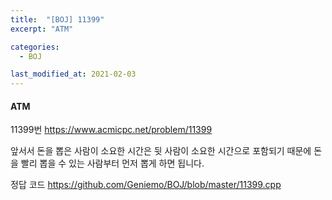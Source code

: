 ```yaml
---
title:  "[BOJ] 11399"
excerpt: "ATM"

categories:
  - BOJ

last_modified_at: 2021-02-03
---
```


#### ATM

11399번 <https://www.acmicpc.net/problem/11399>

앞서서 돈을 뽑은 사람이 소요한 시간은 뒷 사람이 소요한 시간으로 포함되기 때문에 돈을 빨리 뽑을 수 있는 사람부터 먼저 뽑게 하면 됩니다.

정답 코드 <https://github.com/Geniemo/BOJ/blob/master/11399.cpp>
